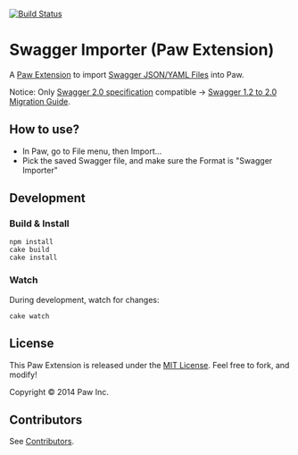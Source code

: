 [![Build Status](https://travis-ci.org/luckymarmot/Paw-SwaggerImporter.svg?branch=master)](https://travis-ci.org/luckymarmot/Paw-SwaggerImporter)

# Swagger Importer (Paw Extension)

A [Paw Extension](http://luckymarmot.com/paw/extensions/) to import [Swagger JSON/YAML Files](http://swagger.io/) into Paw.

Notice: Only [Swagger 2.0 specification](https://github.com/swagger-api/swagger-spec/blob/master/versions/2.0.md)  compatible -> [Swagger 1.2 to 2.0 Migration Guide](https://github.com/swagger-api/swagger-spec/wiki/Swagger-1.2-to-2.0-Migration-Guide).

## How to use?

* In Paw, go to File menu, then Import...
* Pick the saved Swagger file, and make sure the Format is "Swagger Importer"

## Development

### Build & Install

```shell
npm install
cake build
cake install
```

### Watch

During development, watch for changes:

```shell
cake watch
```

## License

This Paw Extension is released under the [MIT License](LICENSE). Feel free to fork, and modify!

Copyright © 2014 Paw Inc.

## Contributors

See [Contributors](https://github.com/luckymarmot/Paw-SwaggerImporter/graphs/contributors).
